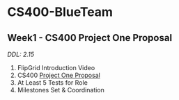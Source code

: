 # CS400-BlueTeam
## Week1 - CS400 Project One Proposal
*DDL: 2.15*
1. FlipGrid Introduction Video
2. CS400 [Project One Proposal](https://docs.google.com/document/d/1D37vekXQF5yZ1XIk86QCM60h-NepSj-_KOx9oXUfwnQ/edit?ts=602335d4#heading=h.uqwr0iq8yt2d)
3. At Least 5 Tests for Role
4. Milestones Set & Coordination

